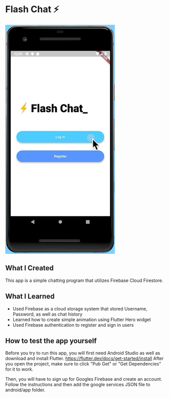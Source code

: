 
# Flash Chat ⚡️

![Finished Project](https://github.com/Tony-Kim09/Flash-Chat-Project/blob/master/images/flashchat.PNG)

## What I Created

This app is a simple chatting program that utilizes Firebase Cloud Firestore. 

## What I Learned

- Used Firebase as a cloud storage system that stored Username, Password, as well as chat history
- Learned how to create simple animation using Flutter Hero widget
- Used Firebase authentication to register and sign in users

## How to test the app yourself

Before you try to run this app, you will first need Android Studio as well as download and install Flutter.
https://flutter.dev/docs/get-started/install
After you open the project, make sure to click "Pub Get" or "Get Dependencies" for it to work.

Then, you will have to sign up for Googles Firebase and create an account. Follow the instructions and then add the google services JSON file to android/app folder.
